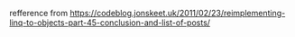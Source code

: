 ﻿refference from https://codeblog.jonskeet.uk/2011/02/23/reimplementing-linq-to-objects-part-45-conclusion-and-list-of-posts/